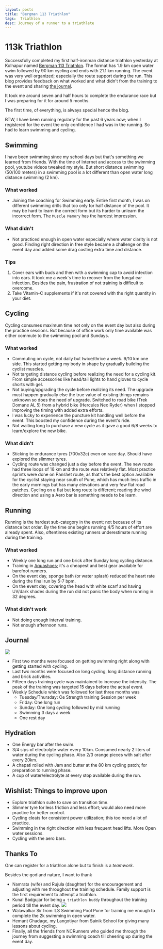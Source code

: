 ```yaml
---
layout: posts
title: "Bergman 113 Triathlon"
tags:  Triathlon
desc: Journey of a runner to a triathlete
---
```


# 113k Triathlon

Successfully completed my first half-ironman distance triathlon  yesterday at
Kolhapur named [Bergman 113
Triathlon](https://dscorg.in/events/bergman-113/#bergman113). The format has
1.9 km open water swim followed by 90 km cycling and ends with 21.1 km running.
The event was very well organized; especially the route support during the run.
This blog provides feedback on what worked and what didn't from the training to
the event and sharing [the journal](/blog/assets/images/BurgmanKolhapur113.png).

It took me around seven and half hours to complete the endurance race but I was
preparing for it for around 5 months.

The first time, of everything, is always special hence the blog.

BTW, I have been running regularly for the past 6 years now; when I registered for the
event the only confidence I had was in the running. So had to learn swimming and
cycling.

## Swimming

I have been swimming since my school days but that's something we learned from
friends. With the time of Internet and access to the swimming pool, youtube
videos tweaked my style. But short distance swimming (50/100 meters) in a swimming
pool is a lot different than open water long distance swimming (2 km).

### What worked
- Joining the coaching for Swimming early. Entire first month, I was on
  different swimming drills that too only for half distance of the pool. It may
  be hard to learn the correct form but its harder to unlearn the incorrect
  form. The `Muscle Memory` has the hardest impression.

### What didn't
- Not practiced enough in open water especially where water clarity is not good.
  Finding right direction in free style became a challenge on the event day and
  added some drag costing extra time and distance.

### Tips
1. Cover ears with buds and then with a swimming cap to avoid infection into ears.
   It took me a week's time to recover from the fungal ear infection. Besides the pain,
   frustration of not training is difficult to overcome.
2. Take Vitamin-C supplements if it's not covered with the right quantity in your
   diet.

## Cycling

Cycling consumes maximum time not only on the event day but also during the
practice sessions. But because of office work only time available was either
commute to the swimming pool and Sundays.

### What worked
- Commuting on cycle, not daily but twice/thrice a week. 9/10 km one side.
   This started getting my body in shape by gradually building the cyclist muscles.
- Not targeting distance cycling before realizing the need for a cycling kit. From
  simple accessories like head/tail lights to hand gloves to cycle shorts with
  gel.
- Not buying/upgrading the cycle before realizing its need. The upgrade must
  happen gradually else the true value of existing things remains unknown so does
  the need of upgrade. Switched to road bike (Trek Domane AL 5) from a hybrid bike
  (Hercules Neo Ryder) when I stopped improving the timing with added  extra efforts.
- I was lucky to experience the puncture kit handling well before the event.
  This boosted my confidence during the event's ride.
- Not waiting long to purchase a new cycle as it gave a good 6/8 weeks to
  learn/explore the new bike.

### What didn't
- Sticking to endurance tyres (700x32c) even on race day. Should have explored
  the slimmer tyres.
- Cycling route was changed just a day before the event. The new route had three
  loops of 16 km and the route was relatively flat. Most practice sprints were
  done on Panshet route, as that's the best option available for the cyclist
  staying near south of Pune, which has much less traffic in the early
  mornings but has many elevations and very few flat road patches. Cycling on a
  flat but long route is different; reading the wind direction and using a Aero
  bar is something needs to be learn.

## Running

Running is the hardest sub-category in the event; not because of its distance
but order. By the time one begins running 4/5 hours of effort are already spent.
Also, oftentimes existing runners underestimate running during the training.

### What worked
- Weekly one long run and one brick after Sunday long cycling distance.
- Training in
  [Aquashoes](https://www.decathlon.in/p/8330684/sports-shoes/aquashoes-for-adults-aquashoes-100-grey);
  it's a cheapest and best gear available for barefoot runners.
- On the event day, sponge bath (or water splash) reduced the heart rate during
  the final run by 5-7 bpm.
- On the event day, covering the head with white scarf and having UV/dark shades
  during the run did not panic the body when running in 32 degrees.

### What didn't work
- Not doing enough interval training.
- Not enough afternoon runs.

## Journal

<a href="/blog/assets/images/BurgmanKolhapur113.png"> <img src="/blog/assets/images/BurgmanKolhapur113.png"> </a>
* First two months were focused on getting swimming right along with getting started
  with cycling.
* Last two months were focused on long cycling, long distance running and brick
  activities.
* Fifteen days training cycle was maintained to increase the intensity. The peak of
  the training was targeted 15 days before the actual event.
* Weekly Schedule which was followed for last three months was
    - Tuesday/Thursday: Oe Strength training Session per week
    - Friday: One long run
    - Sunday: One long cycling followed by mid running
    - Swimming 3 days a week
    - One rest day

## Hydration
- One Energy bar after the swim.
- 3/4 sips of electrolyte water every 10km. Consumed nearly 2 liters of water
  during the cycling phase. Also 2/3 orange pieces with salt after every 20km.
- A chapati rolled with Jam and butter at the 80 km cycling patch; for
  preparation to running phase.
- A cup of water/electrolyte at every stop available during the run.

## Wishlist: Things to improve upon
- Explore triathlon suite to save on transition time.
- Slimmer tyre for less friction and less effort; would also need more practice
  for better control.
- Cycling cleats for consistent power utilization; this too need a lot of
  practice.
- Swimming in the right direction with less frequent head lifts. More Open water
   sessions.
- Cycling with the aero bars.

## Thanks To

One can register for a triathlon alone but to finish is a _teamwork_.

Besides the god and nature, I want to thank

- Namrata (wife) and Rujula (daughter) for the encouragement and adjusting with
  me throughout the training schedule. Family support is the first requirement
  to attempt a triathlon.
- Kunal Badgujar for being `a triathlon buddy` throughout the training period
  till the event day.  ![](/blog/assets/images/kunal.jpeg)
- Walawalkar Sir from ILS Swimming Pool Pune for training me enough to complete the
  2k swimming in open water.
- Hemant Ghadage, my Langotiyar from Sainik School for giving many lessons about
  cycling.
- Finally, all the friends from NCRunners who guided me through the journey
  from suggesting a swimming coach till cheering up during the event day.
